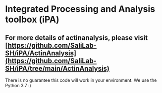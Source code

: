 # Integrated Processing and Analysis toolbox (iPA)



For more details of actinanalysis, please visit   
[https://github.com/SaliLab-SH/iPA/ActinAnalysis](https://github.com/SaliLab-SH/iPA/tree/main/ActinAnalysis)
---
There is no guarantee this code will work in your environment. We use the Python 3.7 :)
